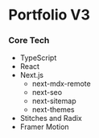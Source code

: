 # Portfolio V3

### Core Tech
- TypeScript
- React
- Next.js
  - next-mdx-remote
  - next-seo
  - next-sitemap
  - next-themes
- Stitches and Radix
- Framer Motion
